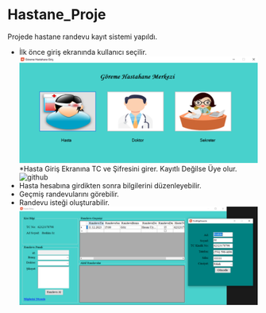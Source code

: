 # Hastane_Proje
Projede hastane randevu kayıt sistemi yapıldı.
* İlk önce giriş ekranında kullanıcı seçilir.
![github](Hastane_Giris.PNG)
*Hasta Giriş Ekranına TC ve Şifresini girer. Kayıtlı Değilse Üye olur.
![github](Hasta_Giriş_Paneli.PNG)
* Hasta hesabına girdikten sonra bilgilerini düzenleyebilir.
* Geçmiş randevularını görebilir.
* Randevu isteği oluşturabilir.
![github](Hasta_bilgiler.png)
